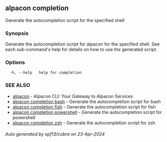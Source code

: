 ## alpacon completion

Generate the autocompletion script for the specified shell

### Synopsis

Generate the autocompletion script for alpacon for the specified shell.
See each sub-command's help for details on how to use the generated script.


### Options

```
  -h, --help   help for completion
```

### SEE ALSO

* [alpacon](alpacon.md)	 - Alpacon CLI: Your Gateway to Alpacon Services
* [alpacon completion bash](alpacon_completion_bash.md)	 - Generate the autocompletion script for bash
* [alpacon completion fish](alpacon_completion_fish.md)	 - Generate the autocompletion script for fish
* [alpacon completion powershell](alpacon_completion_powershell.md)	 - Generate the autocompletion script for powershell
* [alpacon completion zsh](alpacon_completion_zsh.md)	 - Generate the autocompletion script for zsh

###### Auto generated by spf13/cobra on 23-Apr-2024
